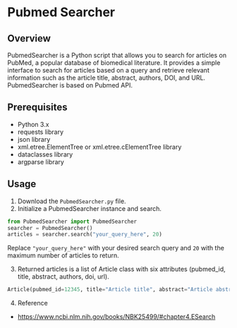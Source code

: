 # Pubmed Searcher

## Overview
PubmedSearcher is a Python script that allows you to search for articles on PubMed, a popular database of biomedical literature. It provides a simple interface to search for articles based on a query and retrieve relevant information such as the article title, abstract, authors, DOI, and URL. PubmedSearcher is based on Pubmed API.

## Prerequisites
- Python 3.x
- requests library
- json library
- xml.etree.ElementTree or xml.etree.cElementTree library
- dataclasses library
- argparse library

## Usage

1. Download the `PubmedSearcher.py` file.
2. Initialize a PubmedSearcher instance and search.

```python
from PubmedSearcher import PubmedSearcher
searcher = PubmedSearcher()
articles = searcher.search("your_query_here", 20)
```

Replace `"your_query_here"` with your desired search query and `20` with the maximum number of articles to return.

3. Returned articles is a list of Article class with six attributes (pubmed_id, title, abstract, authors, doi, url).

```python
Article(pubmed_id=12345, title="Article title", abstract="Article abstract", authors="Author names", doi="Article doi", url="Article URL")
```

4. Reference
* https://www.ncbi.nlm.nih.gov/books/NBK25499/#chapter4.ESearch